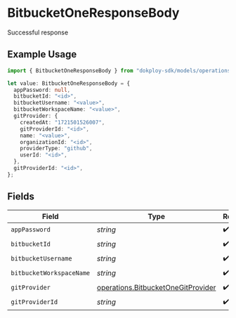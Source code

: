 # BitbucketOneResponseBody

Successful response

## Example Usage

```typescript
import { BitbucketOneResponseBody } from "dokploy-sdk/models/operations";

let value: BitbucketOneResponseBody = {
  appPassword: null,
  bitbucketId: "<id>",
  bitbucketUsername: "<value>",
  bitbucketWorkspaceName: "<value>",
  gitProvider: {
    createdAt: "1721501526007",
    gitProviderId: "<id>",
    name: "<value>",
    organizationId: "<id>",
    providerType: "github",
    userId: "<id>",
  },
  gitProviderId: "<id>",
};
```

## Fields

| Field                                                                                    | Type                                                                                     | Required                                                                                 | Description                                                                              |
| ---------------------------------------------------------------------------------------- | ---------------------------------------------------------------------------------------- | ---------------------------------------------------------------------------------------- | ---------------------------------------------------------------------------------------- |
| `appPassword`                                                                            | *string*                                                                                 | :heavy_check_mark:                                                                       | N/A                                                                                      |
| `bitbucketId`                                                                            | *string*                                                                                 | :heavy_check_mark:                                                                       | N/A                                                                                      |
| `bitbucketUsername`                                                                      | *string*                                                                                 | :heavy_check_mark:                                                                       | N/A                                                                                      |
| `bitbucketWorkspaceName`                                                                 | *string*                                                                                 | :heavy_check_mark:                                                                       | N/A                                                                                      |
| `gitProvider`                                                                            | [operations.BitbucketOneGitProvider](../../models/operations/bitbucketonegitprovider.md) | :heavy_check_mark:                                                                       | N/A                                                                                      |
| `gitProviderId`                                                                          | *string*                                                                                 | :heavy_check_mark:                                                                       | N/A                                                                                      |